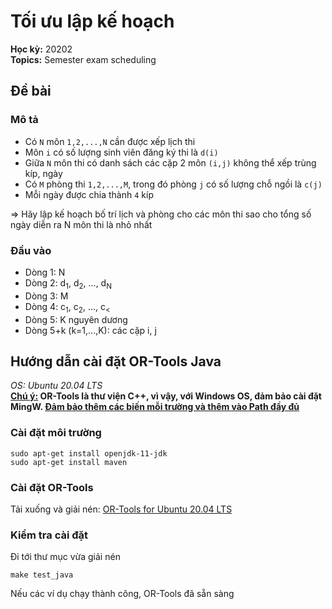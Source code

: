 # Tối ưu lập kế hoạch
**Học kỳ:** 20202 <br>
**Topics:** Semester exam scheduling <br>
## Đề bài
### Mô tả
- Có ```N``` môn ```1,2,...,N``` cần được xếp lịch thi
- Môn ```i``` có số lượng sinh viên đăng ký thi là ```d(i)```
- Giữa ```N``` môn thi có danh sách các cặp 2 môn ```(i,j)``` không thể xếp trùng kíp, ngày
- Có ```M``` phòng thi ```1,2,...,M```, trong đó phòng ```j``` có số lượng chỗ ngồi là ```c(j)```
- Mỗi ngày được chia thành ```4``` kíp <br>

=> Hãy lập kế hoạch bố trí lịch và phòng cho các môn thi sao cho tổng số ngày diễn ra N môn thi là nhỏ nhất 
### Đầu vào
- Dòng 1: N
- Dòng 2: d<sub>1</sub>, d<sub>2</sub>, ..., d<sub>N</sub>
- Dòng 3: M
- Dòng 4: c<sub>1</sub>, c<sub>2</sub>, ..., c<sub><</sub>
- Dòng 5: K nguyên dương
- Dòng 5+k (k=1,...,K): các cặp i, j

## Hướng dẫn cài đặt OR-Tools Java
*OS: Ubuntu 20.04 LTS* <br>
**<u>Chú ý:</u> OR-Tools là thư viện C++, vì vậy, với Windows OS, đảm bảo cài đặt MingW. <u>Đảm bảo thêm các biến mỗi trường và thêm vào Path đầy đủ</u>**
### Cài đặt môi trường
```shell
sudo apt-get install openjdk-11-jdk
sudo apt-get install maven
```

### Cài đặt OR-Tools
Tải xuống và giải nén: [OR-Tools for Ubuntu 20.04 LTS](https://github.com/google/or-tools/releases/download/v8.2/or-tools_ubuntu-20.04_v8.2.8710.tar.gz)

### Kiểm tra cài đặt
Đi tới thư mục vừa giải nén
```shell
make test_java
```
Nếu các ví dụ chạy thành công, OR-Tools đã sẵn sàng
